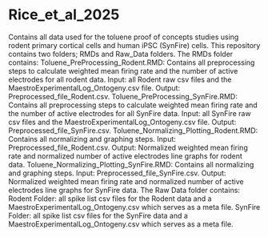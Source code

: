 # Rice_et_al_2025
Contains all data used for the toluene proof of concepts studies using rodent primary cortical cells and human iPSC (SynFire) cells.
This repository contains two folders; RMDs and Raw_Data folders. 
The RMDs folder contains: 
Toluene_PreProcessing_Rodent.RMD: Contains all preprocessing steps to calculate weighted mean firing rate and the number of active electrodes for all rodent data. Input: all Rodent raw csv files and the MaestroExperimentalLog_Ontogeny.csv file. Output: Preprocessed_file_Rodent.csv.
Toluene_PreProcessing_SynFire.RMD: Contains all preprocessing steps to calculate weighted mean firing rate and the number of active electrodes for all SynFire data. Input: all SynFire raw csv files and the MaestroExperimentalLog_Ontogeny.csv file. Output: Preprocessed_file_SynFire.csv.
Toluene_Normalizing_Plotting_Rodent.RMD: Contains all normalizing and graphing steps. Input: Preprocessed_file_Rodent.csv. Output: Normalized weighted mean firing rate and normalized number of active electrodes line graphs for rodent data.
Toluene_Normalizing_Plotting_SynFire.RMD: Contains all normalizing and graphing steps. Input: Preprocessed_file_SynFire.csv. Output: Normalized weighted mean firing rate and normalized number of active electrodes line graphs for SynFire data.
The Raw Data folder contains: 
Rodent Folder: all spike list csv files for the Rodent data and a MaestroExperimentalLog_Ontogeny.csv which serves as a meta file.
SynFire Folder: all spike list csv files for the SynFire data and a MaestroExperimentalLog_Ontogeny.csv which serves as a meta file.
